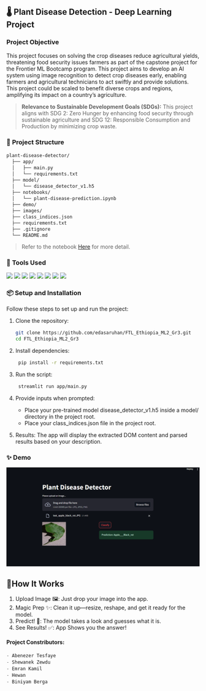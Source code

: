 ## 🌡️ **Plant Disease Detection - Deep Learning Project**
 
### **Project Objective**

This project focuses on solving the crop diseases reduce agricultural yields, threatening food security issues farmers as part of the capstone project for the Frontier ML Bootcamp program. This project aims to develop an AI system using image recognition to detect crop diseases early, enabling farmers and agricultural technicians to act swiftly and provide solutions. This project could be scaled to benefit diverse crops and regions, amplifying its impact on a country’s agriculture.

> **Relevance to Sustainable Development Goals (SDGs):**
This project aligns with SDG 2: Zero Hunger by enhancing food security through sustainable agriculture and SDG 12: Responsible Consumption and Production by minimizing crop waste.

### 📂 **Project Structure**

```
plant-disease-detector/
  ├── app/
  │   ├── main.py                   
  │   └── requirements.txt            
  ├── model/
  │   └── disease_detector_v1.h5      
  ├── notebooks/
  │   └── plant-disease-prediction.ipynb 
  ├── demo/
  ├── images/                          
  ├── class_indices.json              
  ├── requirements.txt              
  ├── .gitignore                 
  └── README.md   
```

> Refer to the notebook [Here](https://github.com/edasaruhan/FTL_Ethiopia_ML2_Gr3/notebooks/plant-disease-prediction.ipynb) for more detail.

### 🔧 **Tools Used**

<p>
<img src="https://img.shields.io/badge/-Python-3776AB?style=flat&logo=python&logoColor=white">
<img src="https://img.shields.io/badge/-TensorFlow-FF6F00?style=flat&logo=tensorflow&logoColor=white">  
<img src="https://img.shields.io/badge/-Keras-D00000?style=flat&logo=keras&logoColor=white"> 
<img src="https://img.shields.io/badge/-scikit--learn-F7931E?style=flat&logo=scikit-learn&logoColor=white">
<img src="https://img.shields.io/badge/-NumPy-013243?style=flat&logo=numpy&logoColor=white">
<img src="https://img.shields.io/badge/-Pandas-150458?style=flat&logo=pandas&logoColor=white">
<img src="https://img.shields.io/badge/-Matplotlib-11557C?style=flat&logo=matplotlib&logoColor=white">
<img src="https://img.shields.io/badge/-Seaborn-3888E3?style=flat&logo=seaborn&logoColor=white">
</p>



### 📦 **Setup and Installation**

Follow these steps to set up and run the project:

1. Clone the repository:
    ```bash
    git clone https://github.com/edasaruhan/FTL_Ethiopia_ML2_Gr3.git
    cd FTL_Ethiopia_ML2_Gr3
    ```

2. Install dependencies:
   ```bash
    pip install -r requirements.txt
   ```
3. Run the script:
   ```bash
    streamlit run app/main.py
   ```
4. Provide inputs when prompted:

   - Place your pre-trained model disease_detector_v1.h5 inside a model/ directory in the project root.
   - Place your class_indices.json file in the project root.
  
5. Results:
The app will display the extracted DOM content and parsed results based on your description.



### ✨ **Demo**
![Disease Prediction Demo](https://raw.githubusercontent.com/edasaruhan/FTL_Ethiopia_ML2_Gr3/main/demo/disease_prediction%202.PNG)


## 🚀**How It Works**

1. Upload Image 🖼️: Just drop your image into the app.
2. Magic Prep ✨: Clean it up—resize, reshape, and get it ready for the model.
3. Predict! 🤔: The model takes a look and guesses what it is.
4. See Results! ✅: App Shows you the answer!

#### **Project Constributors:**
```python
- Abenezer Tesfaye
- Shewanek Zewdu
- Emran Kamil 
- Hewan
- Biniyam Berga 
```

